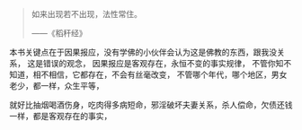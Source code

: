 > 如来出现若不出现，法性常住。
> 
> ——《稻秆经》

本书关键点在于因果报应，没有学佛的小伙伴会认为这是佛教的东西，跟我没关系，
这是错误的观念，
因果报应是客观存在，永恒不变的事实规律，
不管你知不知道，相不相信，它都存在，不会有丝毫改变，
不管哪个年代，哪个地区，男女老少，都一样，众生平等，

就好比抽烟喝酒伤身，吃肉得多病短命，邪淫破坏夫妻关系，杀人偿命，欠债还钱一样，都是客观存在的事实，

